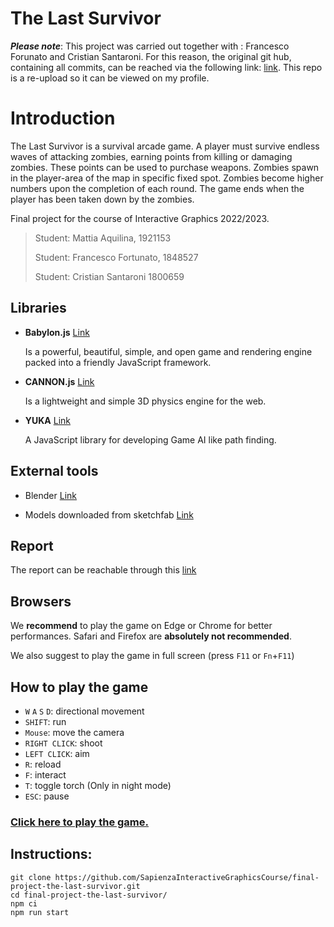 # The Last Survivor

***Please note***: This project was carried out together with : Francesco Forunato and Cristian Santaroni. For this reason, the original git hub, containing all commits, can be reached via the following link: [link](https://github.com/SapienzaInteractiveGraphicsCourse/final-project-the-last-survivor). This repo is a re-upload so it can be viewed on my profile.

# Introduction

The Last Survivor is a survival arcade game. A player must survive endless waves of
attacking zombies, earning points from killing or damaging zombies. These points can
be used to purchase weapons. Zombies spawn in the player-area of the map in specific
fixed spot. Zombies become higher numbers upon the completion of each round. The
game ends when the player has been taken down by the zombies.


Final project for the course of Interactive Graphics 2022/2023.

>Student: Mattia Aquilina, 1921153
>
>Student: Francesco Fortunato, 1848527
>
>Student: Cristian Santaroni 1800659

## Libraries

-   **Babylon.js** [Link](https://www.babylonjs.com/)

    Is a powerful, beautiful, simple, and open game and rendering engine packed into a friendly JavaScript framework.

-   **CANNON.js** [Link](https://schteppe.github.io/cannon.js/)

    Is a lightweight and simple 3D physics engine for the web.
    
-   **YUKA**  [Link](https://mugen87.github.io/yuka/)

    A JavaScript library for developing Game AI like path finding.

## External tools

-   Blender [Link](https://www.blender.org/)

-   Models downloaded from sketchfab [Link](https://sketchfab.com/)

## Report

The report can be reachable through this [link](./doc/Final_Project_Report_TheLastSurvivor.pdf)

## Browsers

We **recommend** to play the game on Edge or Chrome for better performances. Safari and Firefox are **absolutely not recommended**.

We also suggest to play the game in full screen (press `F11` or `Fn`+`F11`)

## How to play the game

- `W` `A` `S` `D`: directional movement
- `SHIFT`: run
- `Mouse`: move the camera
- `RIGHT CLICK`: shoot
- `LEFT CLICK`: aim
- `R`: reload 
- `F`: interact 
- `T`: toggle torch (Only in night mode) 
- `ESC`: pause

### [Click here to play the game.](https://sapienzainteractivegraphicscourse.github.io/final-project-the-last-survivor/)

## Instructions:

```
git clone https://github.com/SapienzaInteractiveGraphicsCourse/final-project-the-last-survivor.git
cd final-project-the-last-survivor/
npm ci
npm run start
```
